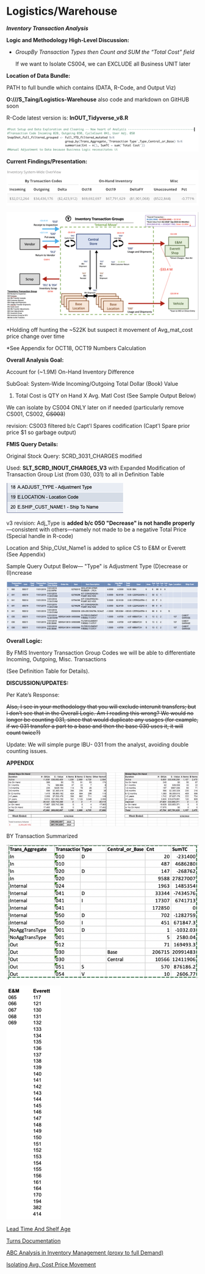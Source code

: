 # Logistics/Warehouse

***Inventory Transaction Analysis***

**Logic and Methodology High-Level Discussion:**

- *GroupBy Transaction Types then Count and SUM the “Total Cost” field*

    If we want to Isolate CS004, we can EXCLUDE all Business UNIT later

**Location of Data Bundle:** 

PATH to full bundle which contains (DATA, R-Code, and Output Viz)

**O:///S_Taing/Logistics-Warehouse** also code and markdown on GitHUB soon

R-Code latest version is: **InOUT_Tidyverse_v8.R**

![Logistics%20Warehouse/Untitled.png](Untitled.png)

**Current Findings/Presentation:** 

![Logistics%20Warehouse/Untitled%201.png](Untitled%201.png)

![Logistics%20Warehouse/Untitled%202.png](Untitled%202.png)

*Holding off hunting the ~522K but suspect it movement of Avg_mat_cost price change over time

*See Appendix for OCT18, OCT19 Numbers Calculation

**Overall Analysis Goal:** 

Account for (~1.9M) On-Hand Inventory Difference

SubGoal: System-Wide Incoming/Outgoing Total Dollar (Book) Value 

1. Total Cost is QTY on Hand X Avg. Matl Cost (See Sample Output Below)

We can isolate by CS004 ONLY later on if needed (particularly remove CS001, CS002, ~~CS003~~) 

 revision: CS003 filtered b/c Capt'l Spares codification (Capt'l Spare prior price $1 so garbage output)

**FMIS Query Details:**

Original Stock Query: SCRD_3031_CHARGES modified

Used: **SLT_SCRD_INOUT_CHARGES_V3** with Expanded Modification of Transaction Group List (from 030, 031) to all in Definition Table

![Logistics%20Warehouse/Untitled%203.png](Untitled%203.png)

v3 revision: Adj_Type is **added b/c 050 "Decrease" is not handle properly** —consistent with others—namely not made to be a negative Total Price (Special handle in R-code)

Location and Ship_CUst_Name1 is added to splice CS to E&M or Everett (See Appendix)

Sample Query Output Below— "Type" is Adjustment Type (D)ecrease or (I)ncrease

![Logistics%20Warehouse/Untitled%204.png](Untitled%204.png)

**Overall Logic:** 

By FMIS Inventory Transaction Group Codes we will be able to differentiate Incoming, Outgoing, Misc. Transactions

(See Definition Table for Details).

**DISCUSSION/UPDATES:**

Per Kate’s Response:

~~Also, I see in your methodology that you will exclude interunit transfers; but I don’t see that in the Overall Logic. Am I reading this wrong? We would no longer be counting 031, since that would duplicate any usages (for example, if we 031 transfer a part to a base and then the base 030 uses it, it will count twice?)~~

Update: We will simple purge IBU- 031 from the analyst, avoiding double counting issues.

**APPENDIX**

![Logistics%20Warehouse/Untitled%205.png](Untitled%205.png)

BY Transaction Summarized

![Logistics%20Warehouse/Untitled%206.png](Untitled%206.png)

![Logistics%20Warehouse/Untitled%207.png](Untitled%207.png)

[Lead Time And Shelf Age](https://www.notion.so/Lead-Time-And-Shelf-Age-6ced81bdbd2b45baa971a19981fde057)

[Turns Documentation](https://www.notion.so/Turns-Documentation-ba0c938fce9f48d8b55925ef6778f59b)

[ABC Analysis in Inventory Management (proxy to full Demand)](https://www.notion.so/ABC-Analysis-in-Inventory-Management-proxy-to-full-Demand-3777f1186c204117b36cb7f4ca3200f1)

[Isolating Avg. Cost Price Movement](https://www.notion.so/Isolating-Avg-Cost-Price-Movement-9cbda1164b88451eb4da120423fee528)
